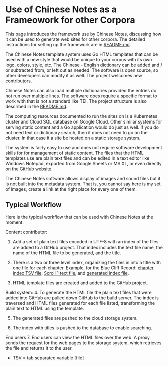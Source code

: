# Use of Chinese Notes as a Frameowork for other Corpora
This page introduces the framework use by Chinese Notes, discussing how it
can be used to generate web sites for other corpora. The detailed instructions
for setting up the framework are in [README.md](README.md).

The Chinese Notes template system uses Go HTML templates that can be used with a
new style that would be unique to your corpus with its own logo, colors, style,
etc. The Chinese - English dictionary can be added and / or subtracted from, or
left out as needed. The software is open source, so other developers can modify
it as well. The project welcomes new contributors.

Chinese Notes can also load multiple dictionaries provided the entries do not
run over multiple lines. The software does require a specific format to work
with that is not a standard like TEI. The project structure is also described in
the [README.md](README.md).

The computing resources documented to run the sites on is a Kubernetes cluster
and Cloud SQL database on Google Cloud. Other similar systems for serving static
content and a Go application would do just as well. If you do not need text or
dictionary search, then it does not need to go on the cluster. In that case it
a site be hosted on a static storage system.

The  system is fairly easy to use and does not require software development
skills for for management of static content. The files that the HTML templates
use are plain text files and can be edited in a text editor like Windows
Notepad, exported from Google Sheets or MS XL, or even directly on the GitHub
website.

The Chinese Notes software allows display of images and sound files but it is
not built into the metadata system. That is, you cannot say here is my set of
images, create a link at the right place for every one of them.

## Typical Workflow
Here is the typical workflow that can be used with Chinese Notes at the moment:

Content contributor:
1. Add a set of plain text files encoded in UTF-8 with an index of the files are
added to a GitHub project. That index includes the text file name, the name of
the HTML file to be generated, and the title.

2. There is a two or three level index, organizing the files in into a title with
one file for each chapter. Example, for the Blue Cliff Record: [chapter index
TSV file](https://github.com/alexamies/buddhist-dictionary/blob/master/data/corpus/taisho/t2003.csv),
[Scroll 1 text file](https://github.com/alexamies/buddhist-dictionary/blob/master/corpus/taisho/t2003_01.txt),
and [generated index file](http://ntireader.org/taisho/t2003.html).

3. HTML template files are created and added to the GitHub project.

Build system:
4. To generate the HTML file the plain text files that were added into GitHub
are pulled down GitHub to the build server. The index is traversed and HTML
files generated for each file listed, transforming the plain text to HTML using
the template.

5. The generated files are pushed to the cloud storage system.

6. The index with titles is pushed to the database to enable searching.

End users
7. End users can view the HTML files over the web. A proxy sends the request for
the web pages to the storage system, which retrieves the file and returns it to
the user.

* TSV = tab separated variable [file]